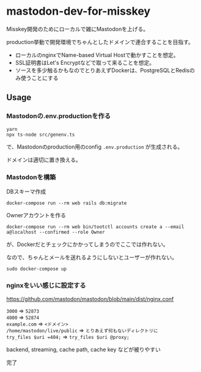 # mastodon-dev-for-misskey

Misskey開発のためにローカルで雑にMastodonを上げる。

production挙動で開発環境でちゃんとしたドメインで連合することを目指す。

- ローカルのnginxでName-based Virtual Hostで動かすことを想定。
- SSL証明書はLet's Encryptなどで取って来ることを想定。
- ソースを多少触るかもなのでとりあえずDockerは、PostgreSQLとRedisのみ使うことにする

## Usage

### Mastodonの.env.productionを作る

```
yarn
npx ts-node src/genenv.ts
```
で、Mastodonのproduction用のconfig `.env.production` が生成される。

ドメインは適切に置き換える。

### Mastodonを構築

DBスキーマ作成
```
docker-compose run --rm web rails db:migrate
```

Ownerアカウントを作る
```
docker-compose run --rm web bin/tootctl accounts create a --email a@localhost --confirmed --role Owner
```
が、Dockerだとチェックにかかってしまうのでここでは作れない。

なので、ちゃんとメールを送れるようにしないとユーザーが作れない。

```
sudo docker-compose up
```

### nginxをいい感じに設定する
https://github.com/mastodon/mastodon/blob/main/dist/nginx.conf

`3000` => `52873`  
`4000` => `52874`  
`example.com` => `<ドメイン>`  
`/home/mastodon/live/public` => `とりあえず何もないディレクトリに`  
`try_files $uri =404;` => `try_files $uri @proxy;`  

backend, streaming, cache path, cache key などが被りやすい

完了
